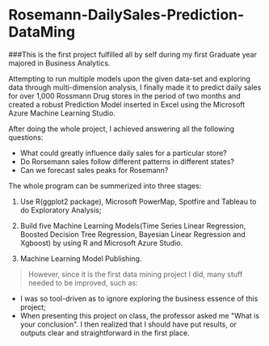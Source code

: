 # Rosemann-DailySales-Prediction-DataMing


###This is the first project fulfilled all by self during my first Graduate year majored in Business Analytics. 

Attempting to run multiple models upon the given data-set and exploring data through multi-dimension analysis, I finally made it to predict daily sales for over 1,000 Rossmann Drug stores in the period of two months and created a robust Prediction Model inserted in Excel using the Microsoft Azure Machine Learning Studio.

After doing the whole project, I achieved answering all the following questions:
* What could greatly influence daily sales for a particular store? 
* Do Rorsemann sales follow different patterns in different states? 
* Can we forecast sales peaks for Rosemann?

The whole program can be summerized into three stages:

1.	Use R(ggplot2 package), Microsoft PowerMap, Spotfire and Tableau to do Exploratory Analysis;

2.	Build five Machine Learning Models(Time Series Linear Regression, Boosted Decision Tree Regression, Bayesian Linear Regression and Xgboost) by using R and Microsoft Azure Studio.

3.	Machine Learning Model Publishing.

> However, since it is the first data mining project I did, many stuff needed to be improved, such as:
* I was so tool-driven as to ignore exploring the business essence of this project;
* When presenting this project on class, the professor asked me "What is your conclusion". I then realized that I should have put results, or outputs clear and straightforward in the first place.

